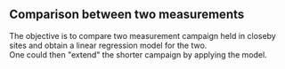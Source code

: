 ## Comparison between two measurements

The objective is to compare two measurement campaign held in closeby sites and obtain a linear regression model for the two.\
One could then "extend" the shorter campaign by applying the model.